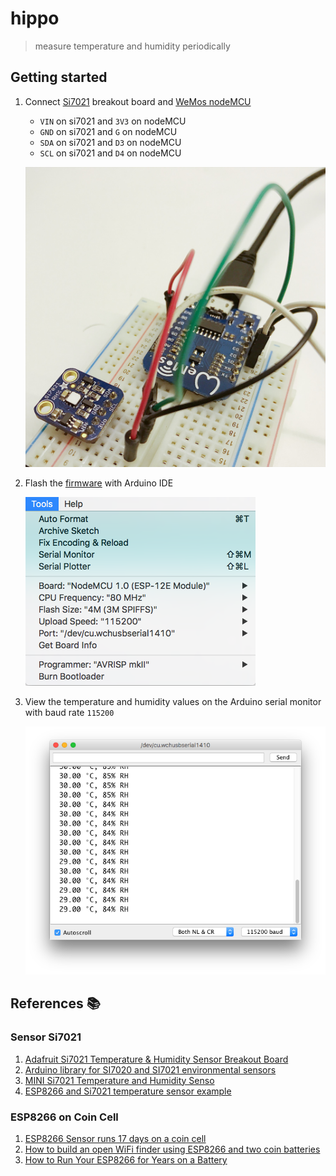 # hippo

> measure temperature and humidity periodically

## Getting started

1. Connect [Si7021](https://www.adafruit.com/product/3251) breakout board and [WeMos nodeMCU](https://www.wemos.cc/product/d1-mini-pro.html)
    - `VIN` on si7021 and `3V3` on nodeMCU
    - `GND` on si7021 and `G` on nodeMCU
    - `SDA` on si7021 and `D3` on nodeMCU
    - `SCL` on si7021 and `D4` on nodeMCU

    ![](images/prototype.JPG)
1. Flash the [firmware](firmware/01-sensor.ino) with Arduino IDE

    ![](images/settings.png)
1. View the temperature and humidity values on the Arduino serial monitor with baud rate `115200`

    ![](images/serial.png)

## References 📚

### Sensor Si7021

1. [Adafruit Si7021 Temperature & Humidity Sensor Breakout Board](https://www.adafruit.com/product/3251)
1. [Arduino library for SI7020 and SI7021 environmental sensors](https://github.com/LowPowerLab/SI7021)
1. [MINI Si7021 Temperature and Humidity Senso](http://www.instructables.com/id/MINI-Si7021-Temperature-and-Humidity-Sensor/)
1. [ESP8266 and Si7021 temperature sensor example](https://www.esp8266learning.com/esp8266-si7021-temperature-sensor-example.php)

### ESP8266 on Coin Cell

1. [ESP8266 Sensor runs 17 days on a coin cell](https://www.youtube.com/watch?v=IYuYTfO6iOs)
1. [How to build an open WiFi finder using ESP8266 and two coin batteries](https://medium.com/@kstevica/how-to-build-an-open-wifi-finder-using-esp8266-and-two-coin-batteries-9c31eb6f9859)
1. [How to Run Your ESP8266 for Years on a Battery](https://openhomeautomation.net/esp8266-battery/)
